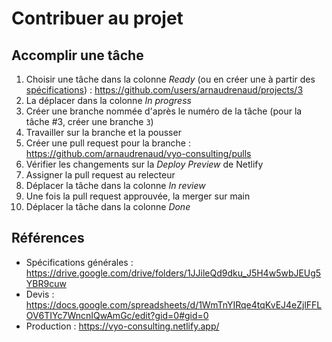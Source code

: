 # Contribuer au projet

## Accomplir une tâche

1. Choisir une tâche dans la colonne _Ready_ (ou en créer une à partir des [spécifications](#références)) : https://github.com/users/arnaudrenaud/projects/3
2. La déplacer dans la colonne _In progress_
3. Créer une branche nommée d'après le numéro de la tâche (pour la tâche #3, créer une branche `3`)
4. Travailler sur la branche et la pousser
5. Créer une pull request pour la branche : https://github.com/arnaudrenaud/vyo-consulting/pulls
6. Vérifier les changements sur la _Deploy Preview_ de Netlify
7. Assigner la pull request au relecteur
8. Déplacer la tâche dans la colonne _In review_
9. Une fois la pull request approuvée, la merger sur main
10. Déplacer la tâche dans la colonne _Done_

## Références

- Spécifications générales : https://drive.google.com/drive/folders/1JJileQd9dku_J5H4w5wbJEUg5YBR9cuw
- Devis : https://docs.google.com/spreadsheets/d/1WmTnYIRqe4tqKvEJ4eZjlFFLOV6TIYc7WncnIQwAmGc/edit?gid=0#gid=0
- Production : https://vyo-consulting.netlify.app/

